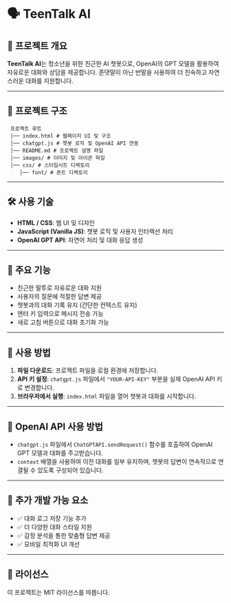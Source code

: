 # 🗣️ TeenTalk AI

## 📌 프로젝트 개요
**TeenTalk AI**는 청소년을 위한 친근한 AI 챗봇으로, OpenAI의 GPT 모델을 활용하여 자유로운 대화와 상담을 제공합니다. 존댓말이 아닌 반말을 사용하여 더 친숙하고 자연스러운 대화를 지원합니다.

---

## 📂 프로젝트 구조
```
 프로젝트 루트 
 │── index.html # 웹페이지 UI 및 구조 
 │── chatgpt.js # 챗봇 로직 및 OpenAI API 연동 
 │── README.md # 프로젝트 설명 파일
 │── images/ # 이미지 및 아이콘 파일 
 │── css/ # 스타일시트 디렉토리 
    │── font/ # 폰트 디렉토리 
```


---

## 🛠️ 사용 기술
- **HTML / CSS**: 웹 UI 및 디자인
- **JavaScript (Vanilla JS)**: 챗봇 로직 및 사용자 인터랙션 처리
- **OpenAI GPT API**: 자연어 처리 및 대화 응답 생성

---

## 🎯 주요 기능
- 친근한 말투로 자유로운 대화 지원
- 사용자의 질문에 적절한 답변 제공
- 챗봇과의 대화 기록 유지 (간단한 컨텍스트 유지)
- 엔터 키 입력으로 메시지 전송 가능
- 새로 고침 버튼으로 대화 초기화 가능

---

## 🚀 사용 방법
1. **파일 다운로드**: 프로젝트 파일을 로컬 환경에 저장합니다.
2. **API 키 설정**: `chatgpt.js` 파일에서 `"YOUR-API-KEY"` 부분을 실제 OpenAI API 키로 변경합니다.
3. **브라우저에서 실행**: `index.html` 파일을 열어 챗봇과 대화를 시작합니다.

---

## 🔗 OpenAI API 사용 방법
- `chatgpt.js` 파일에서 `ChatGPTAPI.sendRequest()` 함수를 호출하여 OpenAI GPT 모델과 대화를 주고받습니다.
- `context` 배열을 사용하여 이전 대화를 일부 유지하며, 챗봇의 답변이 연속적으로 연결될 수 있도록 구성되어 있습니다.

---

## 📌 추가 개발 가능 요소
- ✅ 대화 로그 저장 기능 추가
- ✅ 더 다양한 대화 스타일 지원
- ✅ 감정 분석을 통한 맞춤형 답변 제공
- ✅ 모바일 최적화 UI 개선

---

## 📄 라이선스
이 프로젝트는 MIT 라이선스를 따릅니다.
